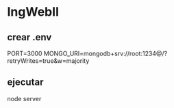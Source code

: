 # IngWebII

## crear .env
PORT=3000
MONGO_URI=mongodb+srv://root:1234@<url>/?retryWrites=true&w=majority

## ejecutar
node server
